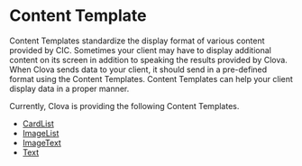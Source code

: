 # Content Template

Content Templates standardize the display format of various content provided by CIC. Sometimes your client may have to display additional content on its screen in addition to speaking the results provided by Clova. When Clova sends data to your client, it should send in a pre-defined format using the Content Templates. Content Templates can help your client display data in a proper manner.

Currently, Clova is providing the following Content Templates.

* [CardList](/CIC/References/ContentTemplates/CardList.md)
* [ImageList](/CIC/References/ContentTemplates/ImageList.md)
* [ImageText](/CIC/References/ContentTemplates/ImageText.md)
* [Text](/CIC/References/ContentTemplates/Text.md)